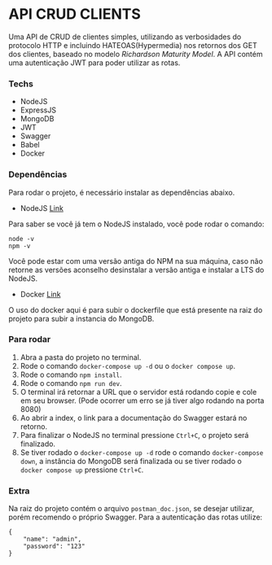 # API CRUD CLIENTS

Uma API de CRUD de clientes simples, utilizando as verbosidades do protocolo HTTP e incluindo HATEOAS(Hypermedia) nos retornos dos GET dos clientes, baseado no modelo *Richardson Maturity Model*. 
A API contém uma autenticação JWT para poder utilizar as rotas.

### Techs
- NodeJS
- ExpressJS
- MongoDB
- JWT
- Swagger
- Babel
- Docker

### Dependências 
Para rodar o projeto, é necessário instalar as dependências abaixo.
- NodeJS [Link](https://nodejs.org/en/)

Para saber se você já tem o NodeJS instalado, você pode rodar o comando:
```
node -v
npm -v
```
Você pode estar com uma versão antiga do NPM na sua máquina, caso não retorne as versões aconselho desinstalar a versão antiga e instalar a LTS do NodeJS.

- Docker [Link](https://docs.docker.com/get-docker/)

O uso do docker aqui é para subir o dockerfile que está presente na raiz do projeto para subir a instancia do MongoDB.


### Para rodar 
1. Abra a pasta do projeto no terminal.
2. Rode o comando `docker-compose up -d` ou o `docker compose up`.
3. Rode o comando `npm install`.
4. Rode o comando `npm run dev`.
5. O terminal irá retornar a URL que o servidor está rodando copie e cole em seu browser. (Pode ocorrer um erro se já tiver algo rodando na porta 8080)
6. Ao abrir a index, o link para a documentação do Swagger estará no retorno. 
7. Para finalizar o NodeJS no terminal pressione `Ctrl+C`, o projeto será finalizado.
8. Se tiver rodado o `docker-compose up -d` rode o comando `docker-compose down`, a instância do MongoDB será finalizada ou se tiver rodado o `docker compose up` pressione `Ctrl+C`. 

### Extra
Na raiz do projeto contém o arquivo `postman_doc.json`, se desejar utilizar, porém recomendo o próprio Swagger.
Para a autenticação das rotas utilize: 
```
{
    "name": "admin",
    "password": "123"
}
```